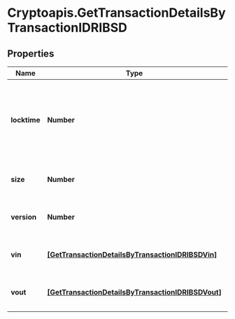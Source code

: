 # Cryptoapis.GetTransactionDetailsByTransactionIDRIBSD

## Properties

Name | Type | Description | Notes
------------ | ------------- | ------------- | -------------
**locktime** | **Number** | Represents the time at which a particular transaction can be added to the blockchain. | 
**size** | **Number** | Represents the total size of this transaction. | 
**version** | **Number** | Represents transaction version number. | 
**vin** | [**[GetTransactionDetailsByTransactionIDRIBSDVin]**](GetTransactionDetailsByTransactionIDRIBSDVin.md) | Represents the transaction inputs. | 
**vout** | [**[GetTransactionDetailsByTransactionIDRIBSDVout]**](GetTransactionDetailsByTransactionIDRIBSDVout.md) | Represents the transaction outputs. | 


